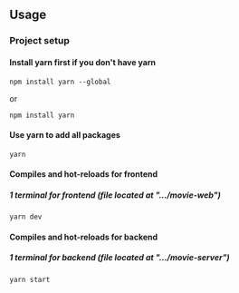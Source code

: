 ## Usage

### Project setup

#### Install yarn first if you don't have yarn
```
npm install yarn --global
```
or
```
npm install yarn
```
#### Use yarn to add all packages
```
yarn
```

#### Compiles and hot-reloads for frontend
##### 1 terminal for frontend (file located at ".../movie-web")
```
yarn dev
```

#### Compiles and hot-reloads for backend
##### 1 terminal for backend  (file located at ".../movie-server")
```
yarn start
```
